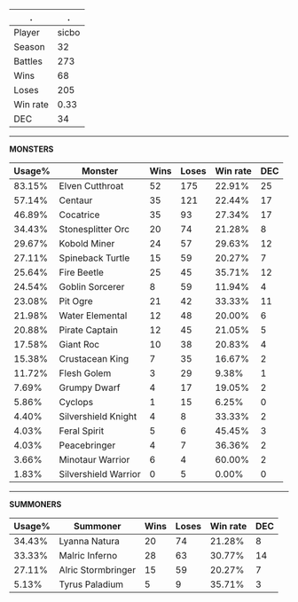 .|.
|-|-
Player|sicbo
Season|32
Battles|273
Wins|68
Loses|205
Win rate|0.33
DEC|34

---
**MONSTERS**

Usage%|Monster|Wins|Loses|Win rate|DEC|
-|-|-|-|-|-|
83.15%|Elven Cutthroat|52|175|22.91%|25|
57.14%|Centaur|35|121|22.44%|17|
46.89%|Cocatrice|35|93|27.34%|17|
34.43%|Stonesplitter Orc|20|74|21.28%|8|
29.67%|Kobold Miner|24|57|29.63%|12|
27.11%|Spineback Turtle|15|59|20.27%|7|
25.64%|Fire Beetle|25|45|35.71%|12|
24.54%|Goblin Sorcerer|8|59|11.94%|4|
23.08%|Pit Ogre|21|42|33.33%|11|
21.98%|Water Elemental|12|48|20.00%|6|
20.88%|Pirate Captain|12|45|21.05%|5|
17.58%|Giant Roc|10|38|20.83%|4|
15.38%|Crustacean King|7|35|16.67%|2|
11.72%|Flesh Golem|3|29|9.38%|1|
7.69%|Grumpy Dwarf|4|17|19.05%|2|
5.86%|Cyclops|1|15|6.25%|0|
4.40%|Silvershield Knight|4|8|33.33%|2|
4.03%|Feral Spirit|5|6|45.45%|3|
4.03%|Peacebringer|4|7|36.36%|2|
3.66%|Minotaur Warrior|6|4|60.00%|2|
1.83%|Silvershield Warrior|0|5|0.00%|0|

---
**SUMMONERS**

Usage%|Summoner|Wins|Loses|Win rate|DEC|
-|-|-|-|-|-|
34.43%|Lyanna Natura|20|74|21.28%|8|
33.33%|Malric Inferno|28|63|30.77%|14|
27.11%|Alric Stormbringer|15|59|20.27%|7|
5.13%|Tyrus Paladium|5|9|35.71%|3|
